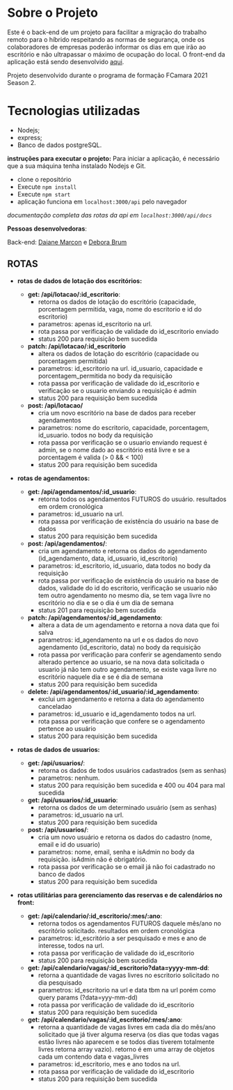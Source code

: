 # Sobre o Projeto
Este é o back-end de um projeto para facilitar a migração do trabalho remoto para o híbrido respeitando as normas de segurança, onde os colaboradores de empresas poderão informar os dias em que irão ao escritório e não ultrapassar o máximo de ocupação do local.
O front-end da aplicação está sendo desenvolvido [aqui](https://github.com/g-filipe/login-reserva-fc).

Projeto desenvolvido durante o programa de formação FCamara 2021 Season 2.

# Tecnologias utilizadas
- Nodejs;
- express;
- Banco de dados postgreSQL.

**instruções para executar o projeto:**
Para iniciar a aplicação, é necessário que a sua máquina tenha instalado Nodejs e Git.
- clone o repositório
- Execute `npm install`
- Execute `npm start`
- aplicação funciona em `localhost:3000/api` pelo navegador


*documentação completa das rotas da api em `localhost:3000/api/docs`*

**Pessoas desenvolvedoras**: 

Back-end: [Daiane Marcon](https://github.com/ddaiane) e [Debora Brum](https://github.com/DeboraBrum)

## ROTAS
- **rotas de dados de lotação dos escritórios:**

  - **get: /api/lotacao/:id_escritorio**: 
    - retorna os dados de lotação do escritório (capacidade, porcentagem permitida, vaga, nome do escritorio e id do escritorio)
    - parametros: apenas id_escritorio na url.
    - rota passa por verificação de validade do id_escritorio enviado 
    - status 200 para requisição bem sucedida
  - **patch: /api/lotacao/:id_escritorio**
    - altera os dados de lotação do escritório (capacidade ou porcentagem permitida)
    - parametros: id_escritorio na url. id_usuario, capacidade e porcentagem_permitida no body da requisição
    - rota passa por verificação de validade do id_escritorio e verificação se o usuario enviando a requisição é admin
    - status 200 para requisição bem sucedida
  - **post: /api/lotacao/**
    - cria um novo escritório na base de dados para receber agendamentos
    - parametros: nome do escritorio, capacidade, porcentagem, id_usuario. todos no body da requisição
    - rota passa por verificação se o usuario enviando request é admin, se o nome dado ao escritório está livre e se a porcentagem é valida (> 0 && < 100)
    - status 200 para requisição bem sucedida 
    
- **rotas de agendamentos:**

  - **get: /api/agendamentos/:id_usuario**: 
    - retorna todos os agendamentos FUTUROS do usuário. resultados em ordem cronológica
    - parametros: id_usuario na url.
    - rota passa por verificação de existência do usuário na base de dados
    - status 200 para requisição bem sucedida
  - **post: /api/agendamentos/**: 
    - cria um agendamento e retorna os dados do agendamento (id_agendamento, data, id_usuario, id_escritorio)
    - parametros: id_escritorio, id_usuario, data todos no body da requisição
    - rota passa por verificação de existência do usuário na base de dados, validade do id do escritorio, verificação se usuario não tem outro agendamento no mesmo dia, se tem vaga livre no escritório no dia e se o dia é um dia de semana
    - status 201 para requisição bem sucedida
  - **patch: /api/agendamentos/:id_agendamento**: 
    - altera a data de um agendamento e retorna a nova data que foi salva
    - parametros: id_agendamento na url e os dados do novo agendamento (id_escritorio, data) no body da requisição
    - rota passa por verificação para conferir se agendamento sendo alterado pertence ao usuario, se na nova data solicitada o usuario já não tem outro agendamento, se existe vaga livre no escritório naquele dia e se é dia de semana
    - status 200 para requisição bem sucedida
  - **delete: /api/agendamentos/:id_usuario/:id_agendamento**: 
    - exclui um agendamento e retorna a data do agendamento canceladao
    - parametros: id_usuario e id_agendamento todos na url.
    - rota passa por verificação que confere se o agendamento pertence ao usuário
    - status 200 para requisição bem sucedida
    


- **rotas de dados de usuarios:**

  - **get: /api/usuarios/**: 
    - retorna os dados de todos usuários cadastrados (sem as senhas)
    - parametros: nenhum.
    - status 200 para requisição bem sucedida e 400 ou 404 para mal sucedida
  - **get: /api/usuarios/:id_usuario**: 
    - retorna os dados de um determinado usuário (sem as senhas)
    - parametros: id_usuario na url.
    - status 200 para requisição bem sucedida
  - **post: /api/usuarios/**: 
    - cria um novo usuário e retorna os dados do cadastro (nome, email e id do usuario)
    - parametros: nome, email, senha e isAdmin no body da requisição. isAdmin não é obrigatório.
    - rota passa por verificação se o email já não foi cadastrado no banco de dados
    - status 200 para requisição bem sucedida
    
- **rotas utilitárias para gerenciamento das reservas e de calendários no front:**

  - **get: /api/calendario/:id_escritorio/:mes/:ano**: 
    - retorna todos os agendamentos FUTUROS daquele mês/ano no escritório solicitado. resultados em ordem cronológica
    - parametros: id_escritório a ser pesquisado e mes e ano de interesse, todos na url.
    - rota passa por verificação de validade do id_escritorio
    - status 200 para requisição bem sucedida
  - **get: /api/calendario/vagas/:id_escritorio?data=yyyy-mm-dd**: 
    - retorna a quantidade de vagas livres no escritorio solicitado no dia pesquisado
    - parametros: id_escritorio na url e data tbm na url porém como query params (?data=yyy-mm-dd)
    - rota passa por verificação de validade do id_escritorio
    - status 200 para requisição bem sucedida
  - **get: /api/calendario/vagas/:id_escritorio/:mes/:ano**: 
    - retorna a quantidade de vagas livres em cada dia do mês/ano solicitado que já tiver alguma reserva (os dias que todas vagas estão livres não aparecem e se todos dias tiverem totalmente livres retorna array vazio). retorno é em uma array de objetos cada um contendo data e vagas_livres
    - parametros: id_escritorio, mes e ano todos na url.
    - rota passa por verificação de validade do id_escritorio
    - status 200 para requisição bem sucedida
